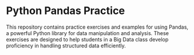 # Python Pandas Practice

This repository contains practice exercises and examples for using Pandas, a powerful Python library for data manipulation and analysis. These exercises are designed to help students in a Big Data class develop proficiency in handling structured data efficiently.

